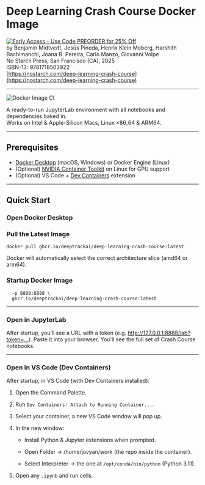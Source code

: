 # Deep Learning Crash Course Docker Image

[![Early Access - Use Code PREORDER for 25% Off](https://img.shields.io/badge/Early%20Access%20Now%20Available-Use%20Code%20PREORDER%20for%2025%25%20Off-orange)](https://nostarch.com/deep-learning-crash-course)  
by Benjamin Midtvedt, Jesús Pineda, Henrik Klein Moberg, Harshith Bachimanchi, Joana B. Pereira, Carlo Manzo, Giovanni Volpe  
No Starch Press, San Francisco (CA), 2025  
ISBN-13: 9781718503922  
[https://nostarch.com/deep-learning-crash-course](https://nostarch.com/deep-learning-crash-course)

---

![Docker Image CI](https://github.com/DeepTrackAI/DeepLearningCrashCourse/actions/workflows/docker-publish.yml/badge.svg)

A ready-to-run JupyterLab environment with all notebooks and dependencies baked in.  
Works on Intel & Apple-Silicon Macs, Linux ×86_64 & ARM64.

---

## Prerequisites

- [Docker Desktop](https://www.docker.com/products/docker-desktop) (macOS, Windows) or Docker Engine (Linux)  
- (Optional) [NVIDIA Container Toolkit](https://docs.nvidia.com/datacenter/cloud-native/container-toolkit/latest/) on Linux for GPU support  
- (Optional) VS Code + [Dev Containers](https://marketplace.visualstudio.com/items?itemName=ms-vscode-remote.remote-containers) extension


---
## Quick Start

### Open Docker Desktop

### Pull the Latest Image

```
docker pull ghcr.io/deeptrackai/deep-learning-crash-course:latest
```
Docker will automatically select the correct architecture slice (amd64 or arm64).


### Startup Docker Image

```docker run --rm -it \
  -p 8888:8888 \
  ghcr.io/deeptrackai/deep-learning-crash-course:latest
```

--- 

### Open in JupyterLab

After startup, you’ll see a URL with a token (e.g. http://127.0.0.1:8888/lab?token=…). Paste it into your browser. You'll see the full set of Crash Course notebooks.

---

### Open in VS Code (Dev Containers)

After startup, in VS Code (with Dev Containers installed):
   
   1. Open the Command Palette. 

   2. Run ```Dev Containers: Attach to Running Container...```.

   3. Select your container, a new VS Code window will pop up.

   4. In the new window:

      - Install Python & Jupyter extensions when prompted.

      - Open Folder → /home/jovyan/work (the repo inside the container).

      - Select Interpreter → the one at `/opt/conda/bin/python` (Python 3.11).

   5. Open any `.ipynb` and run cells.